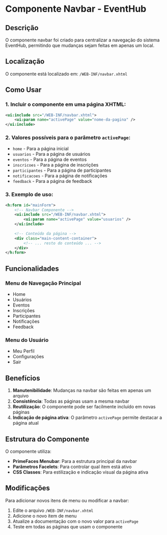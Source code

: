 # Componente Navbar - EventHub

## Descrição
O componente navbar foi criado para centralizar a navegação do sistema EventHub, permitindo que mudanças sejam feitas em apenas um local.

## Localização
O componente está localizado em: `/WEB-INF/navbar.xhtml`

## Como Usar

### 1. Incluir o componente em uma página XHTML:

```xml
<ui:include src="/WEB-INF/navbar.xhtml">
    <ui:param name="activePage" value="nome-da-pagina" />
</ui:include>
```

### 2. Valores possíveis para o parâmetro `activePage`:

- `home` - Para a página inicial
- `usuarios` - Para a página de usuários
- `eventos` - Para a página de eventos
- `inscricoes` - Para a página de inscrições
- `participantes` - Para a página de participantes
- `notificacoes` - Para a página de notificações
- `feedback` - Para a página de feedback

### 3. Exemplo de uso:

```xml
<h:form id="mainForm">
    <!-- Navbar Componente -->
    <ui:include src="/WEB-INF/navbar.xhtml">
        <ui:param name="activePage" value="usuarios" />
    </ui:include>
    
    <!-- Conteúdo da página -->
    <div class="main-content-container">
        <!-- ... resto do conteúdo ... -->
    </div>
</h:form>
```

## Funcionalidades

### Menu de Navegação Principal
- Home
- Usuários
- Eventos
- Inscrições
- Participantes
- Notificações
- Feedback

### Menu do Usuário
- Meu Perfil
- Configurações
- Sair

## Benefícios

1. **Manutenibilidade**: Mudanças na navbar são feitas em apenas um arquivo
2. **Consistência**: Todas as páginas usam a mesma navbar
3. **Reutilização**: O componente pode ser facilmente incluído em novas páginas
4. **Indicação de página ativa**: O parâmetro `activePage` permite destacar a página atual

## Estrutura do Componente

O componente utiliza:
- **PrimeFaces Menubar**: Para a estrutura principal da navbar
- **Parâmetros Facelets**: Para controlar qual item está ativo
- **CSS Classes**: Para estilização e indicação visual da página ativa

## Modificações

Para adicionar novos itens de menu ou modificar a navbar:

1. Edite o arquivo `/WEB-INF/navbar.xhtml`
2. Adicione o novo item de menu
3. Atualize a documentação com o novo valor para `activePage`
4. Teste em todas as páginas que usam o componente 
